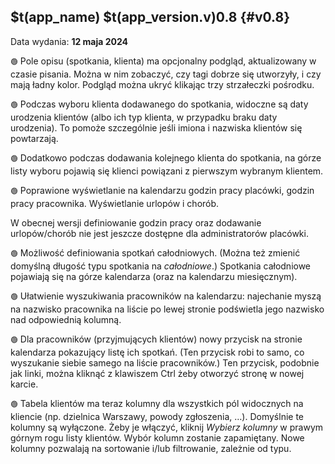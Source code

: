 ## $t(app_name) $t(app_version.v)0.8 {#v0.8}

Data wydania: **12 maja 2024**

`🟢` Pole opisu (spotkania, klienta) ma opcjonalny podgląd, aktualizowany w czasie pisania. Można w nim zobaczyć,
czy tagi dobrze się utworzyły, i czy mają ładny kolor. Podgląd można ukryć klikając trzy strzałeczki pośrodku.

`🟢` Podczas wyboru klienta dodawanego do spotkania, widoczne są daty urodzenia klientów (albo ich typ klienta,
w przypadku braku daty urodzenia). To pomoże szczególnie jeśli imiona i nazwiska klientów się powtarzają.

`🟢` Dodatkowo podczas dodawania kolejnego klienta do spotkania, na górze listy wyboru pojawią się klienci
powiązani z pierwszym wybranym klientem.

`🟢` Poprawione wyświetlanie na kalendarzu godzin pracy placówki, godzin pracy pracownika. Wyświetlanie urlopów i chorób.

W obecnej wersji definiowanie godzin pracy oraz dodawanie urlopów/chorób nie jest jeszcze dostępne
dla administratorów placówki.

`🟢` Możliwość definiowania spotkań całodniowych. (Można też zmienić domyślną długość typu spotkania na _całodniowe_.)
Spotkania całodniowe pojawiają się na górze kalendarza (oraz na kalendarzu miesięcznym).

`🟢` Ułatwienie wyszukiwania pracowników na kalendarzu: najechanie myszą na nazwisko pracownika na liście
po lewej stronie podświetla jego nazwisko nad odpowiednią kolumną.

`🟢` Dla pracowników (przyjmujących klientów) nowy przycisk na stronie kalendarza pokazujący listę ich spotkań.
(Ten przycisk robi to samo, co wyszukanie siebie samego na liście pracowników.) Ten przycisk, podobnie jak linki,
można kliknąć z klawiszem Ctrl żeby otworzyć stronę w nowej karcie.

`🟢` Tabela klientów ma teraz kolumny dla wszystkich pól widocznych na kliencie (np. dzielnica Warszawy,
powody zgłoszenia, …). Domyślnie te kolumny są wyłączone. Żeby je włączyć, kliknij _Wybierz kolumny_
w prawym górnym rogu listy klientów. Wybór kolumn zostanie zapamiętany. Nowe kolumny pozwalają na sortowanie
i/lub filtrowanie, zależnie od typu.
